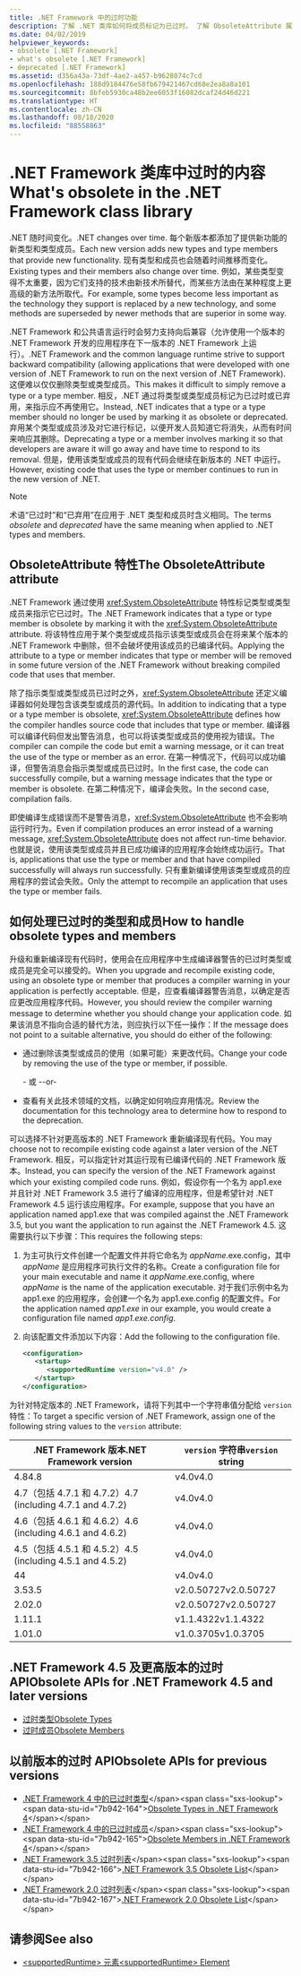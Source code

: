 ```yaml
---
title: .NET Framework 中的过时功能
description: 了解 .NET 类库如何将成员标记为已过时。 了解 ObsoleteAttribute 属性，并了解如何处理过时的类型和成员等。
ms.date: 04/02/2019
helpviewer_keywords:
- obsolete [.NET Framework]
- what's obsolete [.NET Framework]
- deprecated [.NET Framework]
ms.assetid: d356a43a-73df-4ae2-a457-b9628074c7cd
ms.openlocfilehash: 188d9184476e58fb679421467cd68e2ea8a8a101
ms.sourcegitcommit: 8bfeb5930ca48b2ee6053f16082dcaf24d46d221
ms.translationtype: HT
ms.contentlocale: zh-CN
ms.lasthandoff: 08/18/2020
ms.locfileid: "88558863"
---
```

# <a name="whats-obsolete-in-the-net-framework-class-library"></a><span data-ttu-id="7b942-104">.NET Framework 类库中过时的内容</span><span class="sxs-lookup"><span data-stu-id="7b942-104">What's obsolete in the .NET Framework class library</span></span>

<span data-ttu-id="7b942-105">.NET 随时间变化。</span><span class="sxs-lookup"><span data-stu-id="7b942-105">.NET changes over time.</span></span> <span data-ttu-id="7b942-106">每个新版本都添加了提供新功能的新类型和类型成员。</span><span class="sxs-lookup"><span data-stu-id="7b942-106">Each new version adds new types and type members that provide new functionality.</span></span> <span data-ttu-id="7b942-107">现有类型和成员也会随着时间推移而变化。</span><span class="sxs-lookup"><span data-stu-id="7b942-107">Existing types and their members also change over time.</span></span> <span data-ttu-id="7b942-108">例如，某些类型变得不太重要，因为它们支持的技术由新技术所替代，而某些方法由在某种程度上更高级的新方法所取代。</span><span class="sxs-lookup"><span data-stu-id="7b942-108">For example, some types become less important as the technology they support is replaced by a new technology, and some methods are superseded by newer methods that are superior in some way.</span></span>

<span data-ttu-id="7b942-109">.NET Framework 和公共语言运行时会努力支持向后兼容（允许使用一个版本的 .NET Framework 开发的应用程序在下一版本的 .NET Framework 上运行）。</span><span class="sxs-lookup"><span data-stu-id="7b942-109">.NET Framework and the common language runtime strive to support backward compatibility (allowing applications that were developed with one version of .NET Framework to run on the next version of .NET Framework).</span></span> <span data-ttu-id="7b942-110">这便难以仅仅删除类型或类型成员。</span><span class="sxs-lookup"><span data-stu-id="7b942-110">This makes it difficult to simply remove a type or a type member.</span></span> <span data-ttu-id="7b942-111">相反，.NET 通过将类型或类型成员标记为已过时或已弃用，来指示应不再使用它。</span><span class="sxs-lookup"><span data-stu-id="7b942-111">Instead, .NET indicates that a type or a type member should no longer be used by marking it as obsolete or deprecated.</span></span> <span data-ttu-id="7b942-112">弃用某个类型或成员涉及对它进行标记，以便开发人员知道它将消失，从而有时间来响应其删除。</span><span class="sxs-lookup"><span data-stu-id="7b942-112">Deprecating a type or a member involves marking it so that developers are aware it will go away and have time to respond to its removal.</span></span> <span data-ttu-id="7b942-113">但是，使用该类型或成员的现有代码会继续在新版本的 .NET 中运行。</span><span class="sxs-lookup"><span data-stu-id="7b942-113">However, existing code that uses the type or member continues to run in the new version of .NET.</span></span>

> [!NOTE]
> <span data-ttu-id="7b942-114">术语“已过时”和“已弃用”在应用于 .NET 类型和成员时含义相同。</span><span class="sxs-lookup"><span data-stu-id="7b942-114">The terms *obsolete* and *deprecated* have the same meaning when applied to .NET types and members.</span></span>

## <a name="the-obsoleteattribute-attribute"></a><span data-ttu-id="7b942-115">ObsoleteAttribute 特性</span><span class="sxs-lookup"><span data-stu-id="7b942-115">The ObsoleteAttribute attribute</span></span>

<span data-ttu-id="7b942-116">.NET Framework 通过使用 <xref:System.ObsoleteAttribute> 特性标记类型或类型成员来指示它已过时。</span><span class="sxs-lookup"><span data-stu-id="7b942-116">The .NET Framework indicates that a type or type member is obsolete by marking it with the <xref:System.ObsoleteAttribute> attribute.</span></span> <span data-ttu-id="7b942-117">将该特性应用于某个类型或成员指示该类型或成员会在将来某个版本的 .NET Framework 中删除，但不会破坏使用该成员的已编译代码。</span><span class="sxs-lookup"><span data-stu-id="7b942-117">Applying the attribute to a type or member indicates that type or member will be removed in some future version of the .NET Framework without breaking compiled code that uses that member.</span></span>

<span data-ttu-id="7b942-118">除了指示类型或类型成员已过时之外，<xref:System.ObsoleteAttribute> 还定义编译器如何处理包含该类型或成员的源代码。</span><span class="sxs-lookup"><span data-stu-id="7b942-118">In addition to indicating that a type or a type member is obsolete, <xref:System.ObsoleteAttribute> defines how the compiler handles source code that includes that type or member.</span></span> <span data-ttu-id="7b942-119">编译器可以编译代码但发出警告消息，也可以将该类型或成员的使用视为错误。</span><span class="sxs-lookup"><span data-stu-id="7b942-119">The compiler can compile the code but emit a warning message, or it can treat the use of the type or member as an error.</span></span> <span data-ttu-id="7b942-120">在第一种情况下，代码可以成功编译，但警告消息会指示类型或成员已过时。</span><span class="sxs-lookup"><span data-stu-id="7b942-120">In the first case, the code can successfully compile, but a warning message indicates that the type or member is obsolete.</span></span> <span data-ttu-id="7b942-121">在第二种情况下，编译会失败。</span><span class="sxs-lookup"><span data-stu-id="7b942-121">In the second case, compilation fails.</span></span>

<span data-ttu-id="7b942-122">即使编译生成错误而不是警告消息，<xref:System.ObsoleteAttribute> 也不会影响运行时行为。</span><span class="sxs-lookup"><span data-stu-id="7b942-122">Even if compilation produces an error instead of a warning message, <xref:System.ObsoleteAttribute> does not affect run-time behavior.</span></span> <span data-ttu-id="7b942-123">也就是说，使用该类型或成员并且已成功编译的应用程序会始终成功运行。</span><span class="sxs-lookup"><span data-stu-id="7b942-123">That is, applications that use the type or member and that have compiled successfully will always run successfully.</span></span> <span data-ttu-id="7b942-124">只有重新编译使用该类型或成员的应用程序的尝试会失败。</span><span class="sxs-lookup"><span data-stu-id="7b942-124">Only the attempt to recompile an application that uses the type or member fails.</span></span>

## <a name="how-to-handle-obsolete-types-and-members"></a><span data-ttu-id="7b942-125">如何处理已过时的类型和成员</span><span class="sxs-lookup"><span data-stu-id="7b942-125">How to handle obsolete types and members</span></span>

<span data-ttu-id="7b942-126">升级和重新编译现有代码时，使用会在应用程序中生成编译器警告的已过时类型或成员是完全可以接受的。</span><span class="sxs-lookup"><span data-stu-id="7b942-126">When you upgrade and recompile existing code, using an obsolete type or member that produces a compiler warning in your application is perfectly acceptable.</span></span> <span data-ttu-id="7b942-127">但是，应查看编译器警告消息，以确定是否应更改应用程序代码。</span><span class="sxs-lookup"><span data-stu-id="7b942-127">However, you should review the compiler warning message to determine whether you should change your application code.</span></span> <span data-ttu-id="7b942-128">如果该消息不指向合适的替代方法，则应执行以下任一操作：</span><span class="sxs-lookup"><span data-stu-id="7b942-128">If the message does not point to a suitable alternative, you should do either of the following:</span></span>

- <span data-ttu-id="7b942-129">通过删除该类型或成员的使用（如果可能）来更改代码。</span><span class="sxs-lookup"><span data-stu-id="7b942-129">Change your code by removing the use of the type or member, if possible.</span></span>

     <span data-ttu-id="7b942-130">\- 或 -</span><span class="sxs-lookup"><span data-stu-id="7b942-130">-or-</span></span>

- <span data-ttu-id="7b942-131">查看有关此技术领域的文档，以确定如何响应弃用情况。</span><span class="sxs-lookup"><span data-stu-id="7b942-131">Review the documentation for this technology area to determine how to respond to the deprecation.</span></span>

<span data-ttu-id="7b942-132">可以选择不针对更高版本的 .NET Framework 重新编译现有代码。</span><span class="sxs-lookup"><span data-stu-id="7b942-132">You may choose not to recompile existing code against a later version of the .NET Framework.</span></span> <span data-ttu-id="7b942-133">相反，可以指定针对其运行现有已编译代码的 .NET Framework 版本。</span><span class="sxs-lookup"><span data-stu-id="7b942-133">Instead, you can specify the version of the .NET Framework against which your existing compiled code runs.</span></span> <span data-ttu-id="7b942-134">例如，假设你有一个名为 app1.exe 并且针对 .NET Framework 3.5 进行了编译的应用程序，但是希望针对 .NET Framework 4.5 运行该应用程序。</span><span class="sxs-lookup"><span data-stu-id="7b942-134">For example, suppose that you have an application named app1.exe that was compiled against the .NET Framework 3.5, but you want the application to run against the .NET Framework 4.5.</span></span> <span data-ttu-id="7b942-135">这需要执行以下步骤：</span><span class="sxs-lookup"><span data-stu-id="7b942-135">This requires the following steps:</span></span>

1. <span data-ttu-id="7b942-136">为主可执行文件创建一个配置文件并将它命名为 *appName*.exe.config，其中 *appName* 是应用程序可执行文件的名称。</span><span class="sxs-lookup"><span data-stu-id="7b942-136">Create a configuration file for your main executable and name it *appName*.exe.config, where *appName* is the name of the application executable.</span></span> <span data-ttu-id="7b942-137">对于我们示例中名为 app1.exe 的应用程序，会创建一个名为 app1.exe.config 的配置文件。</span><span class="sxs-lookup"><span data-stu-id="7b942-137">For the application named *app1.exe* in our example, you would create a configuration file named *app1.exe.config*.</span></span>

2. <span data-ttu-id="7b942-138">向该配置文件添加以下内容：</span><span class="sxs-lookup"><span data-stu-id="7b942-138">Add the following to the configuration file.</span></span>

    ```xml
    <configuration>
       <startup>
          <supportedRuntime version="v4.0" />
       </startup>
    </configuration>
    ```

<span data-ttu-id="7b942-139">为针对特定版本的 .NET Framework，请将下列其中一个字符串值分配给 `version` 特性：</span><span class="sxs-lookup"><span data-stu-id="7b942-139">To target a specific version of .NET Framework, assign one of the following string values to the `version` attribute:</span></span>

|<span data-ttu-id="7b942-140">.NET Framework 版本</span><span class="sxs-lookup"><span data-stu-id="7b942-140">.NET Framework version</span></span>|<span data-ttu-id="7b942-141">`version` 字符串</span><span class="sxs-lookup"><span data-stu-id="7b942-141">`version` string</span></span>|
|-|-|
|<span data-ttu-id="7b942-142">4.8</span><span class="sxs-lookup"><span data-stu-id="7b942-142">4.8</span></span>|<span data-ttu-id="7b942-143">v4.0</span><span class="sxs-lookup"><span data-stu-id="7b942-143">v4.0</span></span>|
|<span data-ttu-id="7b942-144">4.7（包括 4.7.1 和 4.7.2）</span><span class="sxs-lookup"><span data-stu-id="7b942-144">4.7 (including 4.7.1 and 4.7.2)</span></span>|<span data-ttu-id="7b942-145">v4.0</span><span class="sxs-lookup"><span data-stu-id="7b942-145">v4.0</span></span>|
|<span data-ttu-id="7b942-146">4.6（包括 4.6.1 和 4.6.2）</span><span class="sxs-lookup"><span data-stu-id="7b942-146">4.6 (including 4.6.1 and 4.6.2)</span></span>|<span data-ttu-id="7b942-147">v4.0</span><span class="sxs-lookup"><span data-stu-id="7b942-147">v4.0</span></span>|
|<span data-ttu-id="7b942-148">4.5（包括 4.5.1 和 4.5.2）</span><span class="sxs-lookup"><span data-stu-id="7b942-148">4.5 (including 4.5.1 and 4.5.2)</span></span>|<span data-ttu-id="7b942-149">v4.0</span><span class="sxs-lookup"><span data-stu-id="7b942-149">v4.0</span></span>|
|<span data-ttu-id="7b942-150">4</span><span class="sxs-lookup"><span data-stu-id="7b942-150">4</span></span>|<span data-ttu-id="7b942-151">v4.0</span><span class="sxs-lookup"><span data-stu-id="7b942-151">v4.0</span></span>|
|<span data-ttu-id="7b942-152">3.5</span><span class="sxs-lookup"><span data-stu-id="7b942-152">3.5</span></span>|<span data-ttu-id="7b942-153">v2.0.50727</span><span class="sxs-lookup"><span data-stu-id="7b942-153">v2.0.50727</span></span>|
|<span data-ttu-id="7b942-154">2.0</span><span class="sxs-lookup"><span data-stu-id="7b942-154">2.0</span></span>|<span data-ttu-id="7b942-155">v2.0.50727</span><span class="sxs-lookup"><span data-stu-id="7b942-155">v2.0.50727</span></span>|
|<span data-ttu-id="7b942-156">1.1</span><span class="sxs-lookup"><span data-stu-id="7b942-156">1.1</span></span>|<span data-ttu-id="7b942-157">v1.1.4322</span><span class="sxs-lookup"><span data-stu-id="7b942-157">v1.1.4322</span></span>|
|<span data-ttu-id="7b942-158">1.0</span><span class="sxs-lookup"><span data-stu-id="7b942-158">1.0</span></span>|<span data-ttu-id="7b942-159">v1.0.3705</span><span class="sxs-lookup"><span data-stu-id="7b942-159">v1.0.3705</span></span>|

## <a name="obsolete-apis-for-net-framework-45-and-later-versions"></a><span data-ttu-id="7b942-160">.NET Framework 4.5 及更高版本的过时 API</span><span class="sxs-lookup"><span data-stu-id="7b942-160">Obsolete APIs for .NET Framework 4.5 and later versions</span></span>

- [<span data-ttu-id="7b942-161">过时类型</span><span class="sxs-lookup"><span data-stu-id="7b942-161">Obsolete Types</span></span>](obsolete-types.md)
- [<span data-ttu-id="7b942-162">过时成员</span><span class="sxs-lookup"><span data-stu-id="7b942-162">Obsolete Members</span></span>](obsolete-members.md)

## <a name="obsolete-apis-for-previous-versions"></a><span data-ttu-id="7b942-163">以前版本的过时 API</span><span class="sxs-lookup"><span data-stu-id="7b942-163">Obsolete APIs for previous versions</span></span>

- <span data-ttu-id="7b942-164">[.NET Framework 4 中的已过时类型](https://docs.microsoft.com/previous-versions/dotnet/netframework-4.0/ee461503(v=vs.100))</span><span class="sxs-lookup"><span data-stu-id="7b942-164">[Obsolete Types in .NET Framework 4](https://docs.microsoft.com/previous-versions/dotnet/netframework-4.0/ee461503(v=vs.100))</span></span>
- <span data-ttu-id="7b942-165">[.NET Framework 4 中的已过时成员](https://docs.microsoft.com/previous-versions/dotnet/netframework-4.0/ee471421(v=vs.100))</span><span class="sxs-lookup"><span data-stu-id="7b942-165">[Obsolete Members in .NET Framework 4](https://docs.microsoft.com/previous-versions/dotnet/netframework-4.0/ee471421(v=vs.100))</span></span>
- <span data-ttu-id="7b942-166">[.NET Framework 3.5 过时列表](https://docs.microsoft.com/previous-versions/cc835481(v=msdn.10))</span><span class="sxs-lookup"><span data-stu-id="7b942-166">[.NET Framework 3.5 Obsolete List](https://docs.microsoft.com/previous-versions/cc835481(v=msdn.10))</span></span>
- <span data-ttu-id="7b942-167">[.NET Framework 2.0 过时列表](https://docs.microsoft.com/previous-versions/aa497286(v=msdn.10))</span><span class="sxs-lookup"><span data-stu-id="7b942-167">[.NET Framework 2.0 Obsolete List](https://docs.microsoft.com/previous-versions/aa497286(v=msdn.10))</span></span>

## <a name="see-also"></a><span data-ttu-id="7b942-168">请参阅</span><span class="sxs-lookup"><span data-stu-id="7b942-168">See also</span></span>

- [<span data-ttu-id="7b942-169">\<supportedRuntime> 元素</span><span class="sxs-lookup"><span data-stu-id="7b942-169">\<supportedRuntime> Element</span></span>](../configure-apps/file-schema/startup/supportedruntime-element.md)
